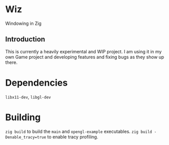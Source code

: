 # Wiz
Windowing in Zig


## Introduction
This is currently a heavily experimental and WIP project. I am using it in my own Game project and developing features and fixing bugs
as they show up there.

# Dependencies
`libx11-dev`, `libgl-dev`

# Building
`zig build` to build the `main` and `opengl-example` executables.
`zig build -Denable_tracy=true` to enable tracy profiling.
